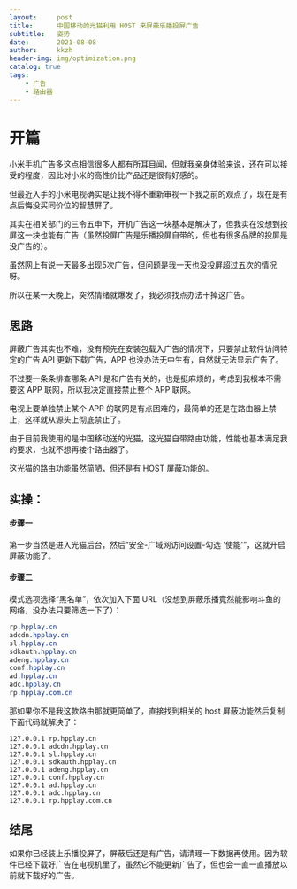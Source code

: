 ```yaml
---
layout:     post
title:      中国移动的光猫利用 HOST 来屏蔽乐播投屏广告
subtitle:   姿势
date:       2021-08-08
author:     kkzh
header-img: img/optimization.png
catalog: true
tags:
    - 广告
    - 路由器
---
```



# 开篇

小米手机广告多这点相信很多人都有所耳目闻，但就我亲身体验来说，还在可以接受的程度，因此对小米的高性价比产品还是很有好感的。

但最近入手的小米电视确实是让我不得不重新审视一下我之前的观点了，现在是有点后悔没买同价位的智慧屏了。

其实在相关部门的三令五申下，开机广告这一块基本是解决了，但我实在没想到投屏这一块也能有广告（虽然投屏广告是乐播投屏自带的，但也有很多品牌的投屏是没广告的）。

虽然网上有说一天最多出现5次广告，但问题是我一天也没投屏超过五次的情况呀。

所以在某一天晚上，突然情绪就爆发了，我必须找点办法干掉这广告。






## 思路

屏蔽广告其实也不难，没有预先在安装包载入广告的情况下，只要禁止软件访问特定的广告 API 更新下载广告，APP 也没办法无中生有，自然就无法显示广告了。

不过要一条条排查哪条 API 是和广告有关的，也是挺麻烦的，考虑到我根本不需要这 APP 联网，所以我决定直接禁止整个 APP 联网。

电视上要单独禁止某个 APP 的联网是有点困难的，最简单的还是在路由器上禁止，这样就从源头上彻底禁止了。

由于目前我使用的是中国移动送的光猫，这光猫自带路由功能，性能也基本满足我的要求，也就不想再接个路由器了。

这光猫的路由功能虽然简陋，但还是有 HOST 屏蔽功能的。

## 实操：

#### 步骤一

第一步当然是进入光猫后台，然后“安全-广域网访问设置-勾选 '使能'”，这就开启屏蔽功能了。

#### 步骤二

模式选项选择“黑名单”，依次加入下面 URL（没想到屏蔽乐播竟然能影响斗鱼的网络，没办法只要筛选一下了）：

``` css
rp.hpplay.cn
adcdn.hpplay.cn
sl.hpplay.cn
sdkauth.hpplay.cn
adeng.hpplay.cn
conf.hpplay.cn
ad.hpplay.cn
adc.hpplay.cn
rp.hpplay.com.cn

```

那如果你不是我这款路由那就更简单了，直接找到相关的 host 屏蔽功能然后复制下面代码就解决了：

``` 
127.0.0.1 rp.hpplay.cn
127.0.0.1 adcdn.hpplay.cn
127.0.0.1 sl.hpplay.cn
127.0.0.1 sdkauth.hpplay.cn
127.0.0.1 adeng.hpplay.cn
127.0.0.1 conf.hpplay.cn
127.0.0.1 ad.hpplay.cn
127.0.0.1 adc.hpplay.cn
127.0.0.1 rp.hpplay.com.cn
```


## 结尾
如果你已经装上乐播投屏了，屏蔽后还是有广告，请清理一下数据再使用。因为软件已经下载好广告在电视机里了，虽然它不能更新广告了，但也会一直一直播放以前就下载好的广告。